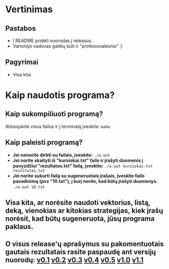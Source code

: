 # Vertinimas

## Pastabos

- I README pridėti nuorodas į releasus.
- Vartotojo vadovas galėtų būti ir "profesionalesnis" :)

## Pagyrimai

- Visa kita

# Kaip naudotis programa?

## Kaip sukompiliuoti programą?
Atsisiųskite visus failus ir į terminalą įveskite: ```make ```
## Kaip paleisti programą?
- __Jei nenorite dirbti su failais, įveskite:__ ```./a.out```
- __Jei norite skaityti iš "kursiokai.txt" failo ir įrašyti duomenis į pavyzdžiui "rezultatas.txt" failą, įveskite:__ ``` ./a.out kursiokai.txt rezultatas.txt ```
- __Jei norite sukurti failą su sugeneruotais įrašais, įveskite failo pavadinimą (pvz "10.txt"), į kurį norite, kad būtų įrašyti duomenys.__ ``` ./a.out 10.txt ```
## Visa kita, ar norėsite naudoti vektorius, listą, deką, vienokias ar kitokias strategijas, kiek įrašų norėsit, kad būtų sugeneruota, jūsų programa paklaus. 
## O visus release'ų aprašymus su pakomentuotais gautais rezultatais rasite paspaudę ant versijų nuorodų: [v0.1](https://github.com/brigitac/pirma_uzduotis/releases/tag/v0.1)  [v0.2](https://github.com/brigitac/pirma_uzduotis/releases/tag/v0.2)  [v0.3](https://github.com/brigitac/pirma_uzduotis/releases/tag/v0.3)  [v0.4](https://github.com/brigitac/pirma_uzduotis/releases/tag/v0.4)  [v0.5](https://github.com/brigitac/pirma_uzduotis/releases/tag/v0.5)  [v1.0](https://github.com/brigitac/pirma_uzduotis/releases/tag/v1.0)  [v1.1](https://github.com/brigitac/pirma_uzduotis/releases/tag/v1.1)
